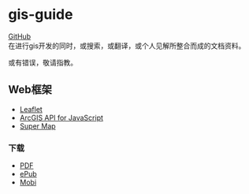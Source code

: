 #   gis-guide
[GitHub](https://github.com/mocheer/gis-guide)  
在进行gis开发的同时，或搜索，或翻译，或个人见解所整合而成的文档资料。

或有错误，敬请指教。

##  Web框架
-   [Leaflet](https://github.com/Leaflet/Leaflet)
-   [ArcGIS API for JavaScript](https://www.gitbook.com/download/epub/book/mch/gis-guide)
-   [Super Map](https://github.com/SuperMap/iClient-for-JavaScript)

###  下载
-   [PDF](https://www.gitbook.com/download/pdf/book/mch/gis-guide)
-   [ePub](https://www.gitbook.com/download/epub/book/mch/gis-guide)
-   [Mobi](https://www.gitbook.com/download/mobi/book/mch/gis-guide)


